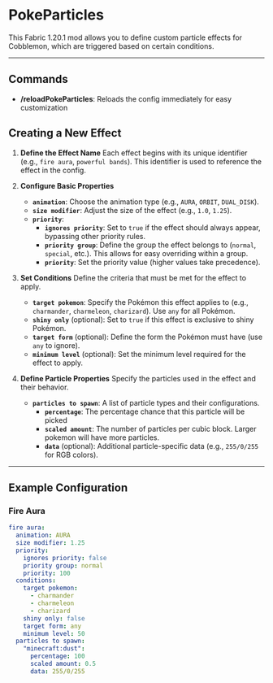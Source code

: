 # PokeParticles

This Fabric 1.20.1 mod allows you to define custom particle effects for Cobblemon, which are triggered based on certain conditions.

---

## **Commands**
- **/reloadPokeParticles**: Reloads the config immediately for easy customization

## **Creating a New Effect**

1. **Define the Effect Name**
   Each effect begins with its unique identifier (e.g., `fire aura`, `powerful bands`). This identifier is used to reference the effect in the config.

2. **Configure Basic Properties**
   - **`animation`**: Choose the animation type (e.g., `AURA`, `ORBIT`, `DUAL_DISK`).
   - **`size modifier`**: Adjust the size of the effect (e.g., `1.0`, `1.25`).
   - **`priority`**:
     - **`ignores priority`**: Set to `true` if the effect should always appear, bypassing other priority rules.
     - **`priority group`**: Define the group the effect belongs to (`normal`, `special`, etc.). This allows for easy overriding within a group.
     - **`priority`**: Set the priority value (higher values take precedence).

3. **Set Conditions**
   Define the criteria that must be met for the effect to apply.
   - **`target pokemon`**: Specify the Pokémon this effect applies to (e.g., `charmander`, `charmeleon`, `charizard`). Use `any` for all Pokémon.
   - **`shiny only`** (optional): Set to `true` if this effect is exclusive to shiny Pokémon.
   - **`target form`** (optional): Define the form the Pokémon must have (use `any` to ignore).
   - **`minimum level`** (optional): Set the minimum level required for the effect to apply.

4. **Define Particle Properties**
   Specify the particles used in the effect and their behavior.
   - **`particles to spawn`**: A list of particle types and their configurations.
     - **`percentage`**: The percentage chance that this particle will be picked
     - **`scaled amount`**: The number of particles per cubic block. Larger pokemon will have more particles.
     - **`data`** (optional): Additional particle-specific data (e.g., `255/0/255` for RGB colors).

---

## **Example Configuration**

### **Fire Aura**
```yaml
fire aura:
  animation: AURA
  size modifier: 1.25
  priority:
    ignores priority: false
    priority group: normal
    priority: 100
  conditions:
    target pokemon:
      - charmander
      - charmeleon
      - charizard
    shiny only: false
    target form: any
    minimum level: 50
  particles to spawn:
    "minecraft:dust":
      percentage: 100
      scaled amount: 0.5
      data: 255/0/255
